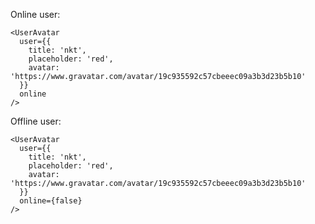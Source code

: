 Online user:

    <UserAvatar
      user={{
        title: 'nkt',
        placeholder: 'red',
        avatar: 'https://www.gravatar.com/avatar/19c935592c57cbeeec09a3b3d23b5b10'
      }}
      online
    />

Offline user:

    <UserAvatar
      user={{
        title: 'nkt',
        placeholder: 'red',
        avatar: 'https://www.gravatar.com/avatar/19c935592c57cbeeec09a3b3d23b5b10'
      }}
      online={false}
    />
